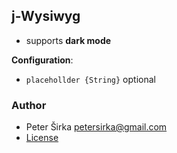 ## j-Wysiwyg

- supports __dark mode__

__Configuration__:

- `placehollder {String}` optional

### Author

- Peter Širka <petersirka@gmail.com>
- [License](https://www.totaljs.com/license/)